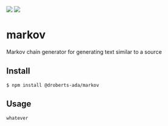 ![](https://img.shields.io/npm/v/@droberts-ada/markov.svg)
![](https://img.shields.io/bundlephobia/min/@droberts-ada/markov.svg)

# markov

Markov chain generator for generating text similar to a source

## Install

```
$ npm install @droberts-ada/markov
```

## Usage

```
whatever
```